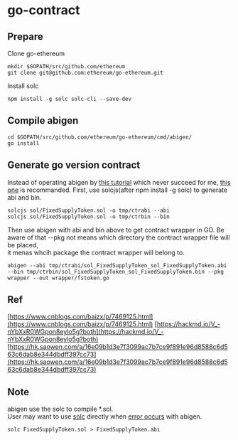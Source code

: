 # go-contract #

## Prepare ##
Clone go-ethereum
```
mkdir $GOPATH/src/github.com/ethereum
git clone git@github.com:ethereum/go-ethereum.git
```

Install solc
```
npm install -g solc solc-cli --save-dev
```

## Compile abigen ##
```
cd $GOPATH/src/github.com/ethereum/go-ethereum/cmd/abigen/
go install
```

## Generate go version contract ##
Instead of operating abigen by [this tutorial](https://www.cnblogs.com/baizx/p/7469125.html) which never succeed for me,
[this one](https://hk.saowen.com/a/16e09b1d3e7f3099ac7b7ce9f891e96d8588c6d563c6dab8e344dbdff397cc73) is recommanded.
First, use solcjs(after npm install -g solc) to generate abi and bin.
```
solcjs sol/FixedSupplyToken.sol -o tmp/ctrabi --abi 
solcjs sol/FixedSupplyToken.sol -o tmp/ctrbin --bin
```

Then use abigen with abi and bin above to get contract wrapper in GO.
Be aware of that --pkg not means which directory the contract wrapper file will be placed,  
it menas whcih package the contract wrapper will belong to. 
```
abigen --abi tmp/ctrabi/sol_FixedSupplyToken_sol_FixedSupplyToken.abi --bin tmp/ctrbin/sol_FixedSupplyToken_sol_FixedSupplyToken.bin --pkg wrapper --out wrapper/fstoken.go
```

## Ref ##
[https://www.cnblogs.com/baizx/p/7469125.html](https://www.cnblogs.com/baizx/p/7469125.html)
[https://hackmd.io/V_-nYbXxR0WGpon8eylo5g?both](https://hackmd.io/V_-nYbXxR0WGpon8eylo5g?both)
[https://hk.saowen.com/a/16e09b1d3e7f3099ac7b7ce9f891e96d8588c6d563c6dab8e344dbdff397cc73](https://hk.saowen.com/a/16e09b1d3e7f3099ac7b7ce9f891e96d8588c6d563c6dab8e344dbdff397cc73)


## Note ##
abigen use the solc to compile *.sol.  
User may want to use [solc](https://medium.com/@ksin751119/ethereum-dapp%E5%88%9D%E5%BF%83%E8%80%85%E4%B9%8B%E8%B7%AF-7-web3-eth-compile-solidity-%E6%9B%BF%E4%BB%A3%E6%96%B9%E6%A1%88-a020a6763fbd) directly when [error occurs](https://blog.studygolang.com/topics/5215) with abigen.

```
solc FixedSupplyToken.sol > FixedSupplyToken.abi
```